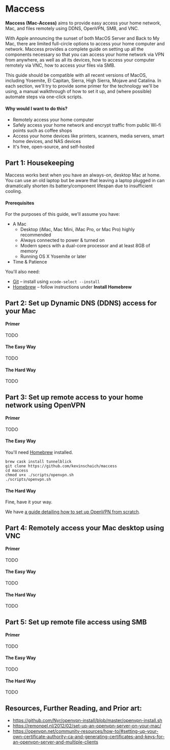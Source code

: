 # Maccess

**Maccess (Mac-Access)** aims to provide easy access your home network, Mac, and files remotely using DDNS, OpenVPN, SMB, and VNC.

With Apple announcing the sunset of both MacOS Server and Back to My Mac, there are limited full-circle options to access your home computer and network. Maccess provides a complete guide on setting up all the components necessary so that you can access your home network via VPN from anywhere, as well as all its devices, how to access your computer remotely via VNC, how to access your files via SMB.

This guide should be compatible with all recent versions of MacOS, including Yosemite, El Capitan, Sierra, High Sierra, Mojave and Catalina. In each section, we'll try to provide some primer for the technology we'll be using, a manual walkthrough of how to set it up, and (where possible) automate steps via one-click scripts.

#### Why would I want to do this?

* Remotely access your home computer
* Safely access your home network and encrypt traffic from public Wi-fi points such as coffee shops
* Access your home devices like printers, scanners, media servers, smart home devices, and NAS devices
* It's free, open-source, and self-hosted

## Part 1: Housekeeping

Maccess works best when you have an always-on, desktop Mac at home. You can use an old laptop but be aware that leaving a laptop plugged in can dramatically shorten its battery/component lifespan due to insufficient cooling.

#### Prerequisites

For the purposes of this guide, we'll assume you have:

* A Mac
  * Desktop (iMac, Mac Mini, iMac Pro, or Mac Pro) highly recommended
  * Always connected to power & turned on
  * Modern specs with a dual-core processor and at least 8GB of memory
  * Running OS X Yosemite or later
* Time & Patience

You'll also need:

* [Git](https://git-scm.com/) – install using `xcode-select --install`
* [Homebrew](https://brew.sh/) – follow instructions under **Install Homebrew**

## Part 2: Set up Dynamic DNS (DDNS) access for your Mac

#### Primer

TODO

#### The Easy Way
 
TODO

#### The Hard Way

TODO

## Part 3: Set up remote access to your home network using OpenVPN

#### Primer

TODO

#### The Easy Way

You'll need [Homebrew](https://brew.sh) installed.

```
brew cask install tunnelblick
git clone https://github.com/kevinschaich/maccess
cd maccess
chmod u+x ./scripts/openvpn.sh
./scripts/openvpn.sh
```

#### The Hard Way

Fine, have it your way.

We have [a guide detailing how to set up OpenVPN from scratch](./docs/OpenVPN.md).

## Part 4: Remotely access your Mac desktop using VNC

#### Primer

TODO

#### The Easy Way
 
TODO

#### The Hard Way

TODO


## Part 5: Set up remote file access using SMB

#### Primer

TODO

#### The Easy Way
 
TODO

#### The Hard Way

TODO

## Resources, Further Reading, and Prior art:

* https://github.com/Nyr/openvpn-install/blob/master/openvpn-install.sh
* https://remonpel.nl/2012/02/set-up-an-openvpn-server-on-your-mac/
* https://openvpn.net/community-resources/how-to/#setting-up-your-own-certificate-authority-ca-and-generating-certificates-and-keys-for-an-openvpn-server-and-multiple-clients
